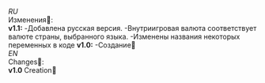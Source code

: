 *RU<br />*
Изменения📀:<br />
**v1.1:**
-Добавлена русская версия.
-Внутриигровая валюта соответствует валюте страны, выбранного языка.
-Изменены названия некоторых переменных в коде
**v1.0:** 
-Cоздание🧰
<br />
*EN<br />*
Changes📀:<br />
**v1.0** Сreation🧰
